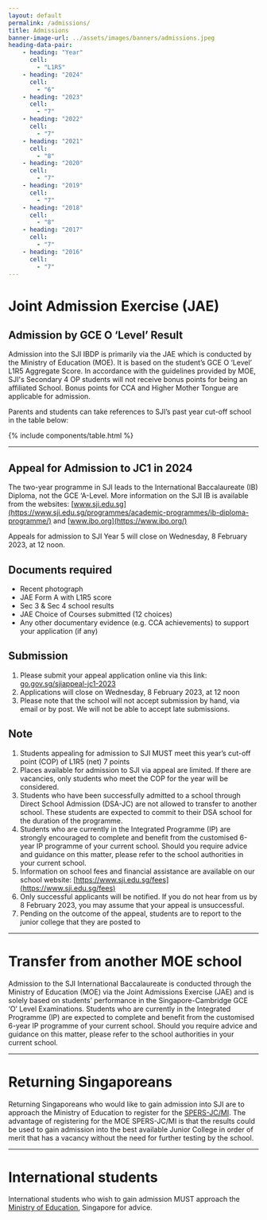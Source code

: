 ```yaml
---
layout: default
permalink: /admissions/
title: Admissions
banner-image-url: ../assets/images/banners/admissions.jpeg
heading-data-pair:
    - heading: "Year"
      cell: 
        - "L1R5"
    - heading: "2024"
      cell: 
        - "6"
    - heading: "2023"
      cell: 
        - "7"
    - heading: "2022"
      cell: 
        - "7"
    - heading: "2021"
      cell: 
        - "8"
    - heading: "2020"
      cell: 
        - "7"
    - heading: "2019"
      cell: 
        - "7"
    - heading: "2018"
      cell: 
        - "8"
    - heading: "2017"
      cell:
        - "7"
    - heading: "2016"
      cell: 
        - "7"
---
```


# Joint Admission Exercise (JAE)
## Admission by GCE O ‘Level’ Result
Admission into the SJI IBDP is primarily via the JAE which is conducted by the Ministry of Education (MOE). 
It is based on the student’s GCE O ‘Level’ L1R5 Aggregate Score. In accordance with the guidelines provided by MOE, 
SJI's Secondary 4 OP students will not receive bonus points for being an affiliated School. Bonus points for CCA and 
Higher Mother Tongue are applicable for admission. 

Parents and students can take references to SJI’s past year cut-off school in the table below:

{% include components/table.html %}

---
## Appeal for Admission to JC1 in 2024

The two-year programme in SJI leads to the International Baccalaureate (IB) Diploma, not the GCE ‘A-Level. 
More information on the SJI IB is available from the websites: 
[www.sji.edu.sg](https://www.sji.edu.sg/programmes/academic-programmes/ib-diploma-programme/)
and [www.ibo.org](https://www.ibo.org/)


Appeals for admission to SJI Year 5 will close on Wednesday, 8 February 2023, at 12 noon.

## Documents required
* Recent photograph
* JAE Form A with L1R5 score
* Sec 3 & Sec 4 school results
* JAE Choice of Courses submitted (12 choices)
* Any other documentary evidence (e.g. CCA achievements) to support your application (if any)

## Submission
1. Please submit your appeal application online via this link: [go.gov.sg/sjiappeal-jc1-2023](https://go.gov.sg/sjiappeal-jc1-2023)
2. Applications will close on Wednesday, 8 February 2023, at 12 noon
3. Please note that the school will not accept submission by hand, via email or by post.  We will not be able to accept late submissions.

## Note
1. Students appealing for admission to SJI MUST meet this year’s cut-off point (COP) of L1R5 (net) 7 points
2. Places available for admission to SJI via appeal are limited. If there are vacancies, only students who meet the COP 
    for the year will be considered.
3. Students who have been successfully admitted to a school through Direct School Admission (DSA-JC) are not allowed to 
    transfer to another school. These students are expected to commit to their DSA school for the duration of the programme.
4. Students who are currently in the Integrated Programme (IP) are strongly encouraged to complete and benefit from the 
    customised 6-year IP programme of your current school. Should you require advice and guidance on this matter, please 
    refer to the school authorities in your current school.
5. Information on school fees and financial assistance are available on our school website: [https://www.sji.edu.sg/fees](https://www.sji.edu.sg/fees)
6. Only successful applicants will be notified. If you do not hear from us by 8 February 2023, you may assume that your 
    appeal is unsuccessful.
7. Pending on the outcome of the appeal, students are to report to the junior college that they are posted to

---
# Transfer from another MOE school
Admission to the SJI International Baccalaureate is conducted through the Ministry of Education (MOE) via the Joint 
Admissions Exercise (JAE) and is solely based on students’ performance in the Singapore-Cambridge GCE ‘O’ Level Examinations. 
Students who are currently in the Integrated Programme (IP) are expected to complete and benefit from the customised 6-year 
IP programme of your current school. Should you require advice and guidance on this matter, please refer to the school 
authorities in your current school.

---
# Returning Singaporeans
Returning Singaporeans who would like to gain admission into SJI are to approach the Ministry of Education to register 
for the <a class="external" href="https://www.moe.gov.sg/returning-singaporeans/post-secondary">SPERS-JC/MI</a>. The advantage of registering 
for the MOE SPERS-JC/MI is that the results could be used to gain admission into the best available Junior College in order 
of merit that has a vacancy without the need for further testing by the school.

---
# International students
International students who wish to gain admission MUST approach the 
<a class="external" href="https://www.moe.gov.sg/international-students">Ministry of Education</a>, Singapore for advice.